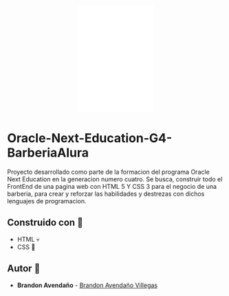 <p align="center">
  <a href="https://www.oracle.com/mx/education/oracle-next-education/"><img src="https://github.com/LanIkari/Oracle-Next-Education-G4-BarberiaAlura/blob/master/Barberia%20Alura/static/img/logo-blanco.png" alt="Barberia Alura"></a>
</p>

# Oracle-Next-Education-G4-BarberiaAlura

Proyecto desarrollado como parte de la formacion del programa Oracle Next Education en la generacion numero cuatro. 
Se busca, construir todo el FrontEnd de una pagina web con HTML 5 Y CSS 3 para el negocio de una barberia, para crear y reforzar 
las habilidades y destrezas con dichos lenguajes de programacion. 


## Construido con :wrench:

* HTML :skull:
* CSS :cowboy_hat_face:	

## Autor :diamond_shape_with_a_dot_inside:

* **Brandon Avendaño** - [Brandon Avendaño Villegas](https://github.com/LanIkari)
